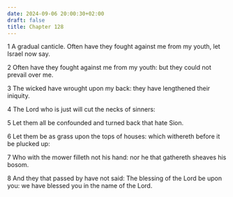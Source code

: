 ```yaml
---
date: 2024-09-06 20:00:30+02:00
draft: false
title: Chapter 128
---
```




1 A gradual canticle. Often have they fought against me from my youth, let Israel now say.

2 Often have they fought against me from my youth: but they could not prevail over me.

3 The wicked have wrought upon my back: they have lengthened their iniquity.

4 The Lord who is just will cut the necks of sinners:

5 Let them all be confounded and turned back that hate Sion.

6 Let them be as grass upon the tops of houses: which withereth before it be plucked up:

7 Who with the mower filleth not his hand: nor he that gathereth sheaves his bosom.

8 And they that passed by have not said: The blessing of the Lord be upon you: we have blessed you in the name of the Lord.

